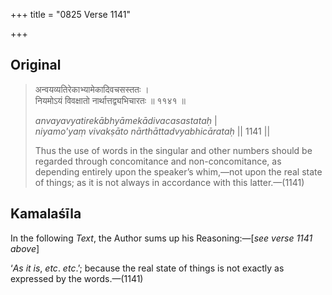 +++
title = "0825 Verse 1141"

+++
## Original 
>
> अन्वयव्यतिरेकाभ्यामेकादिवचसस्ततः ।  
> नियमोऽयं विवक्षातो नार्थात्तद्व्यभिचारतः ॥ ११४१ ॥ 
>
> *anvayavyatirekābhyāmekādivacasastataḥ* \|  
> *niyamo'yaṃ vivakṣāto nārthāttadvyabhicārataḥ* \|\| 1141 \|\| 
>
> Thus the use of words in the singular and other numbers should be regarded through concomitance and non-concomitance, as depending entirely upon the speaker’s whim,—not upon the real state of things; as it is not always in accordance with this latter.—(1141)



## Kamalaśīla

In the following *Text*, the Author sums up his Reasoning:—[*see verse 1141 above*]

‘*As* *it* *is*, *etc*. *etc*.’; because the real state of things is not exactly as expressed by the words.—(1141)


